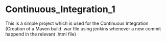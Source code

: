 # Continuous_Integration_1

This is a simple project which is used for the Continuous Integration (Creation of a Maven build .war file using jenkins whenever a new commit happend in the relevant .html file)
